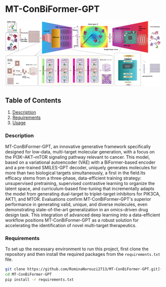 # MT-ConBiFormer-GPT

![Encoder and Decoder Architecture](Encoder%20&%20Decoder%20Denovo%20recovered%20(4).png)

## Table of Contents
1. [Description](#description)
2. [Requirements](#requirements)
3. [Usage](#usage)


### Description<a name="description"></a>

 MT-ConBiFormer-GPT, an innovative generative framework specifically designed for low-data, multi-target molecular generation,
 with a focus on the PI3K–AKT–mTOR signaling pathway relevant to cancer. This model, based on a variational autoencoder (VAE)
 with a BiFormer-based encoder and a pre-trained SMILES-GPT decoder, uniquely generates molecules for more than two biological targets simultaneously,
 a first in the field.Its efficacy stems from a three-phase, data-efficient training strategy: unsupervised pretraining, supervised contrastive learning to organize the latent space,
 and curriculum-based fine-tuning that incrementally adapts the model from generating dual-target to triplet-target inhibitors for PIK3CA, AKT1, and MTOR.
 Evaluations confirm MT-ConBiFormer-GPT's superior performance in generating valid, unique, and diverse molecules, even demonstrating state-of-the-art generalization in an omics-driven drug design task. 
 This integration of advanced deep learning into a data-efficient workflow positions MT-ConBiFormer-GPT as a robust solution
 for accelerating the identification of novel multi-target therapeutics.

### Requirements<a name="requirements"></a>

To set up the necessary environment to run this project, first clone the repository and then install the required packages from the `requirements.txt` file.

```bash
git clone https://github.com/RominaNorouzi2713/MT-ConBiFormer-GPT.git](https://github.com/RominaNorouzi2713/MT-ConBiFormer-GPT.git
cd MT-ConBiFormer-GPT
pip install -r requirements.txt

